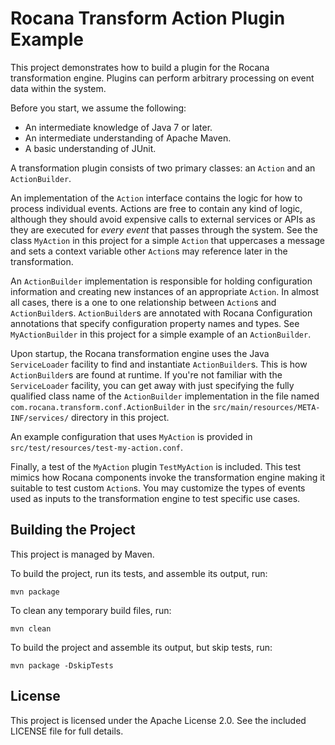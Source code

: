 # Rocana Transform Action Plugin Example

This project demonstrates how to build a plugin for the Rocana transformation
engine. Plugins can perform arbitrary processing on event data within the
system.

Before you start, we assume the following:
* An intermediate knowledge of Java 7 or later.
* An intermediate understanding of Apache Maven.
* A basic understanding of JUnit.

A transformation plugin consists of two primary classes: an `Action` and an
`ActionBuilder`.

An implementation of the `Action` interface contains the logic for how to process
individual events. Actions are free to contain any kind of logic, although they
should avoid expensive calls to external services or APIs as they are executed
for _every event_ that passes through the system. See the class `MyAction` in this
project for a simple `Action` that uppercases a message and sets a context
variable other `Action`s may reference later in the transformation.

An `ActionBuilder` implementation is responsible for holding configuration
information and creating new instances of an appropriate `Action`. In almost all
cases, there is a one to one relationship between `Action`s and `ActionBuilder`s.
`ActionBuilder`s are annotated with Rocana Configuration annotations that specify
configuration property names and types. See `MyActionBuilder` in this project for
a simple example of an `ActionBuilder`.

Upon startup, the Rocana transformation engine uses the Java `ServiceLoader`
facility to find and instantiate `ActionBuilder`s. This is how `ActionBuilder`s are
found at runtime. If you're not familiar with the `ServiceLoader` facility, you
can get away with just specifying the fully qualified class name of the
`ActionBuilder` implementation in the file named `com.rocana.transform.conf.ActionBuilder`
in the `src/main/resources/META-INF/services/` directory in this project.

An example configuration that uses `MyAction` is provided in
`src/test/resources/test-my-action.conf`.

Finally, a test of the `MyAction` plugin `TestMyAction` is included. This test
mimics how Rocana components invoke the transformation engine making it suitable
to test custom `Action`s. You may customize the types of events used as inputs
to the transformation engine to test specific use cases.

## Building the Project

This project is managed by Maven.

To build the project, run its tests, and assemble its output, run:

`mvn package`

To clean any temporary build files, run:

`mvn clean`

To build the project and assemble its output, but skip tests, run:

`mvn package -DskipTests`

## License

This project is licensed under the Apache License 2.0. See the included LICENSE
file for full details.
